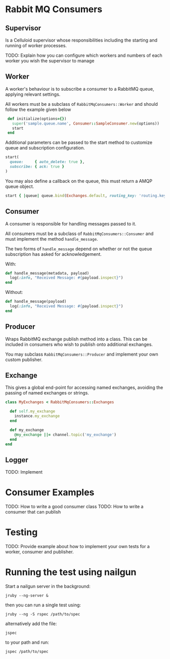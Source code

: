 # Rabbit MQ Consumers

## Supervisor

Is a Celluloid supervisor whose responsibilities including the starting and running of worker processes.

TODO: Explain how you can configure which workers and numbers of each worker you wish the supervisor to manage

## Worker

A worker's behaviour is to subscribe a consumer to a RabbitMQ queue, applying relevant settings.

All workers must be a subclass of ```RabbitMqConsumers::Worker``` and should follow the example given below

```ruby
 def initialize(options={})
   super('sample.queue.name', Consumer::SampleConsumer.new(options))
   start
 end
```

Additional parameters can be passed to the start method to customize queue and subscription configuration.

```ruby
start(
  queue:     { auto_delete: true },
  subscribe: { ack: true }
)
```

You may also define a callback on the queue, this must return a AMQP queue object.

```ruby
start { |queue| queue.bind(Exchanges.default, routing_key: 'routing.keys') }
```

## Consumer

A consumer is responsible for handling messages passed to it.

All consumers must be a subclass of ```RabbitMqConsumers::Consumer``` and must implement the method ```handle_message```.

The two forms of ```handle_message``` depend on whether or not the queue subscription has asked for acknowledgement.

With:

```ruby
def handle_message(metadata, payload)
  log(:info, "Received Message: #{payload.inspect}")
end
```

Without:

```ruby
def handle_message(payload)
  log(:info, "Received Message: #{payload.inspect}")
end
```

## Producer

Wraps RabbitMQ exchange publish method into a class. This can be included in consumers who wish to publish
onto additional exchanges.

You may subclass ```RabbitMqConsumers::Producer``` and implement your own custom publisher.

## Exchange

This gives a global end-point for accessing named exchanges, avoiding the passing of named exchanges or strings.

```ruby
class MyExchanges < RabbitMqConsumers::Exchanges

  def self.my_exchange
    instance.my_exchange
  end

  def my_exchange
    @my_exchange ||= channel.topic('my_exchange')
  end
end
```

## Logger

TODO: Implement

# Consumer Examples

TODO: How to write a good consumer class
TODO: How to write a consumer that can publish

# Testing

TODO: Provide example about how to implement your own tests for a worker, consumer and publisher.

# Running the test using nailgun

Start a nailgun server in the background:

    jruby --ng-server &

then you can run a single test using:

    jruby --ng -S rspec /path/to/spec

alternatively add the file:

    jspec

to your path and run:

    jspec /path/to/spec
